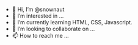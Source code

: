 - 👋 Hi, I’m @snownaut
- 👀 I’m interested in ...
- 🌱 I’m currently learning HTML, CSS, Javascript.
- 💞️ I’m looking to collaborate on ...
- 📫 How to reach me ...

<!---
snownaut/snownaut is a ✨ special ✨ repository because its `README.md` (this file) appears on your GitHub profile.
You can click the Preview link to take a look at your changes.
--->
